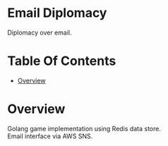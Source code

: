 # Email Diplomacy
Diplomacy over email.

# Table Of Contents
- [Overview](#overview)

# Overview
Golang game implementation using Redis data store.  
Email interface via AWS SNS.
